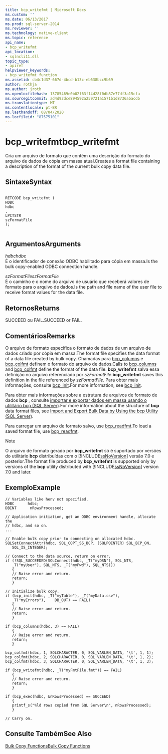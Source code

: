 ```yaml
---
title: bcp_writefmt | Microsoft Docs
ms.custom: ''
ms.date: 06/13/2017
ms.prod: sql-server-2014
ms.reviewer: ''
ms.technology: native-client
ms.topic: reference
api_name:
- bcp_writefmt
api_location:
- sqlncli11.dll
topic_type:
- apiref
helpviewer_keywords:
- bcp_writefmt function
ms.assetid: cb4c1d37-667d-4bcd-b13c-eb638bcc9b69
author: rothja
ms.author: jroth
ms.openlocfilehash: 13785469e0b02f63f14d28f0db87e77df3a15cfa
ms.sourcegitcommit: ad4d92dce894592a259721a1571b1d8736abacdb
ms.translationtype: MT
ms.contentlocale: pt-BR
ms.lasthandoff: 08/04/2020
ms.locfileid: "87575101"
---
```

# <a name="bcp_writefmt"></a><span data-ttu-id="350fd-102">bcp_writefmt</span><span class="sxs-lookup"><span data-stu-id="350fd-102">bcp_writefmt</span></span>
  <span data-ttu-id="350fd-103">Cria um arquivo de formato que contém uma descrição do formato do arquivo de dados de cópia em massa atual.</span><span class="sxs-lookup"><span data-stu-id="350fd-103">Creates a format file containing a description of the format of the current bulk copy data file.</span></span>  
  
## <a name="syntax"></a><span data-ttu-id="350fd-104">Sintaxe</span><span class="sxs-lookup"><span data-stu-id="350fd-104">Syntax</span></span>  
  
```  
  
RETCODE bcp_writefmt (  
HDBC   
hdbc  
,  
LPCTSTR   
szFormatFile  
);  
  
```  
  
## <a name="arguments"></a><span data-ttu-id="350fd-105">Argumentos</span><span class="sxs-lookup"><span data-stu-id="350fd-105">Arguments</span></span>  
 <span data-ttu-id="350fd-106">*hdbc*</span><span class="sxs-lookup"><span data-stu-id="350fd-106">*hdbc*</span></span>  
 <span data-ttu-id="350fd-107">É o identificador de conexão ODBC habilitado para cópia em massa.</span><span class="sxs-lookup"><span data-stu-id="350fd-107">Is the bulk copy-enabled ODBC connection handle.</span></span>  
  
 <span data-ttu-id="350fd-108">*szFormatFile*</span><span class="sxs-lookup"><span data-stu-id="350fd-108">*szFormatFile*</span></span>  
 <span data-ttu-id="350fd-109">É o caminho e o nome do arquivo de usuário que receberá valores de formato para o arquivo de dados.</span><span class="sxs-lookup"><span data-stu-id="350fd-109">Is the path and file name of the user file to receive format values for the data file.</span></span>  
  
## <a name="returns"></a><span data-ttu-id="350fd-110">Retornos</span><span class="sxs-lookup"><span data-stu-id="350fd-110">Returns</span></span>  
 <span data-ttu-id="350fd-111">SUCCEED ou FAIL.</span><span class="sxs-lookup"><span data-stu-id="350fd-111">SUCCEED or FAIL.</span></span>  
  
## <a name="remarks"></a><span data-ttu-id="350fd-112">Comentários</span><span class="sxs-lookup"><span data-stu-id="350fd-112">Remarks</span></span>  
 <span data-ttu-id="350fd-113">O arquivo de formato especifica o formato de dados de um arquivo de dados criado por cópia em massa.</span><span class="sxs-lookup"><span data-stu-id="350fd-113">The format file specifies the data format of a data file created by bulk copy.</span></span> <span data-ttu-id="350fd-114">Chamadas para [bcp_columns](bcp-columns.md) e [bcp_colfmt](bcp-colfmt.md) definem o formato do arquivo de dados.</span><span class="sxs-lookup"><span data-stu-id="350fd-114">Calls to [bcp_columns](bcp-columns.md) and [bcp_colfmt](bcp-colfmt.md) define the format of the data file.</span></span> <span data-ttu-id="350fd-115">**bcp_writefmt** salva essa definição no arquivo referenciado por *szFormatFile*.</span><span class="sxs-lookup"><span data-stu-id="350fd-115">**bcp_writefmt** saves this definition in the file referenced by *szFormatFile*.</span></span> <span data-ttu-id="350fd-116">Para obter mais informações, consulte [bcp_init](bcp-init.md).</span><span class="sxs-lookup"><span data-stu-id="350fd-116">For more information, see [bcp_init](bcp-init.md).</span></span>  
  
 <span data-ttu-id="350fd-117">Para obter mais informações sobre a estrutura de arquivos de formato de dados **bcp** , consulte [importar e exportar dados em massa usando o utilitário bcp &#40;SQL Server&#41;](../import-export/import-and-export-bulk-data-by-using-the-bcp-utility-sql-server.md).</span><span class="sxs-lookup"><span data-stu-id="350fd-117">For more information about the structure of **bcp** data format files, see [Import and Export Bulk Data by Using the bcp Utility &#40;SQL Server&#41;](../import-export/import-and-export-bulk-data-by-using-the-bcp-utility-sql-server.md).</span></span>  
  
 <span data-ttu-id="350fd-118">Para carregar um arquivo de formato salvo, use [bcp_readfmt](bcp-readfmt.md).</span><span class="sxs-lookup"><span data-stu-id="350fd-118">To load a saved format file, use [bcp_readfmt](bcp-readfmt.md).</span></span>  
  
> [!NOTE]  
>  <span data-ttu-id="350fd-119">O arquivo de formato gerado por **bcp_writefmt** só é suportado por versões do utilitário **bcp** distribuídas com o [!INCLUDE[ssNoVersion](../../includes/ssnoversion-md.md)] versão 7.0 e posterior.</span><span class="sxs-lookup"><span data-stu-id="350fd-119">The format file produced by **bcp_writefmt** is supported only by versions of the **bcp** utility distributed with [!INCLUDE[ssNoVersion](../../includes/ssnoversion-md.md)] version 7.0 and later.</span></span>  
  
## <a name="example"></a><span data-ttu-id="350fd-120">Exemplo</span><span class="sxs-lookup"><span data-stu-id="350fd-120">Example</span></span>  
  
```  
// Variables like henv not specified.  
HDBC      hdbc;  
DBINT      nRowsProcessed;  
  
// Application initiation, get an ODBC environment handle, allocate the  
// hdbc, and so on.  
...   
  
// Enable bulk copy prior to connecting on allocated hdbc.  
SQLSetConnectAttr(hdbc, SQL_COPT_SS_BCP, (SQLPOINTER) SQL_BCP_ON,  
   SQL_IS_INTEGER);  
  
// Connect to the data source, return on error.  
if (!SQL_SUCCEEDED(SQLConnect(hdbc, _T("myDSN"), SQL_NTS,  
   _T("myUser"), SQL_NTS, _T("myPwd"), SQL_NTS)))  
   {  
   // Raise error and return.  
   return;  
   }  
  
// Initialize bulk copy.   
if (bcp_init(hdbc, _T("myTable"), _T("myData.csv"),  
   _T("myErrors"),    DB_OUT) == FAIL)  
   {  
   // Raise error and return.  
   return;  
   }  
  
if (bcp_columns(hdbc, 3) == FAIL)  
   {  
   // Raise error and return.  
   return;  
   }  
  
bcp_colfmt(hdbc, 1, SQLCHARACTER, 0, SQL_VARLEN_DATA, '\t', 1, 1);  
bcp_colfmt(hdbc, 2, SQLCHARACTER, 0, SQL_VARLEN_DATA, '\t', 1, 2);  
bcp_colfmt(hdbc, 3, SQLCHARACTER, 0, SQL_VARLEN_DATA, '\t', 1, 3);  
  
if (bcp_writefmt(hdbc, _T("myFmtFile.fmt")) == FAIL)  
   {  
   // Raise error and return.  
   return;  
   }  
  
if (bcp_exec(hdbc, &nRowsProcessed) == SUCCEED)  
   {  
   printf_s("%ld rows copied from SQL Server\n", nRowsProcessed);  
   }  
  
// Carry on.  
```  
  
## <a name="see-also"></a><span data-ttu-id="350fd-121">Consulte Também</span><span class="sxs-lookup"><span data-stu-id="350fd-121">See Also</span></span>  
 [<span data-ttu-id="350fd-122">Bulk Copy Functions</span><span class="sxs-lookup"><span data-stu-id="350fd-122">Bulk Copy Functions</span></span>](sql-server-driver-extensions-bulk-copy-functions.md)  
  
  
